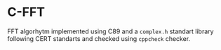 # C-FFT

FFT algorhytm implemented using C89 and a `complex.h` standart library following CERT standarts and checked using `cppcheck` checker.  
